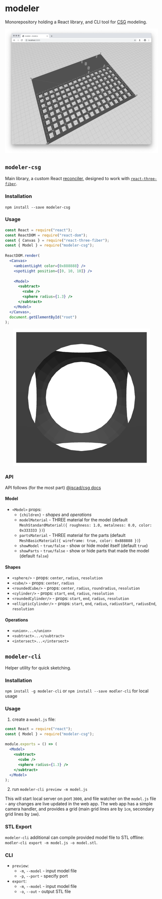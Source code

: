 # modeler

Monorepository holding a React library, and CLI tool for [CSG](https://en.wikipedia.org/wiki/Constructive_solid_geometry) modeling.

<p align="center">
  <img src="./assets/screen.png">
</p>


## `modeler-csg`

Main library, a custom React [reconciler](https://reactjs.org/docs/reconciliation.html), designed to work with [`react-three-fiber`](https://github.com/drcmda/react-three-fiber).

### Installation

`npm install --save modeler-csg`

### Usage

```jsx
const React = require("react");
const ReactDOM = require("react-dom");
const { Canvas } = require("react-three-fiber");
const { Model } = require("modeler-csg");

ReactDOM.render(
  <Canvas>
    <ambientLight color={0x888888} />
    <spotLight position={[0, 10, 10]} />

    <Model>
      <subtract>
        <cube />
        <sphere radius={1.3} />
      </subtract>
    </Model>
  </Canvas>,
  document.getElementById("root")
);
```

<p align="center">
  <img src="./assets/basic.png">
</p>

### API

API follows (for the most part) [@jscad/csg docs](https://github.com/jscad/csg.js/blob/V2/docs/api.md)

#### Model

- `<Model>` props:
  - `{children}` - *shapes* and *operations*
  - `modelMaterial` - THREE material for the model (default `MeshStandardMaterial({ roughness: 1.0, metalness: 0.0, color: 0x333333 })`)
  - `partsMaterial` - THREE material for the parts (default `MeshBasicMaterial({ wireframe: true, color: 0x888888 })`)
  - `showModel` - `true/false` - show or hide model itself (default `true`)
  - `showParts` - `true/false` - show or hide parts that made the model (default `false`)

#### Shapes

- `<sphere/>` - props: `center`, `radius`, `resolution`
- `<cube/>` - props: `center`, `radius`
- `<roundedCube/>` - props: `center`, `radius`, `roundradius`, `resolution`
- `<cylinder/>` - props: `start`, `end`, `radius`, `resolution`
- `<roundedCylinder/>` - props: `start`, `end`, `radius`, `resolution`
- `<ellipticCylinder/>` - props: `start`, `end`, `radius`, `radiusStart`, `radiusEnd`, `resolution`

#### Operations

- `<union>...</union>`
- `<subtract>...</subtract>`
- `<intersect>...</intersect>`

## `modeler-cli`

Helper utility for quick sketching.

### Installation

`npm install -g modeler-cli` or `npm install --save modler-cli` for local usage

### Usage

1. create a `model.js` file:

```jsx
const React = require("react");
const { Model } = require("modeler-csg");

module.exports = () => (
  <Model>
    <subtract>
      <cube />
      <sphere radius={1.3} />
    </subtract>
  </Model>
);
```

2. run `modeler-cli preview -m model.js`

This will start local server on port `3000`, and file watcher on the `model.js` file - any changes are live updated in the web app.
The web app has a simple camera handler, and provides a grid (main grid lines are by `1cm`, secondary grid lines by `1mm`).

### STL Export

`modeler-cli` additional can compile provided model file to STL offline: `modler-cli export -m model.js -o model.stl`.

### CLI

- `preview`:
  - `-m`, `--model` - input model file
  - `-p`, `--port` - specify port
- `export`:
  - `-m`, `--model` - input model file
  - `-o`, `--out` - output STL file



